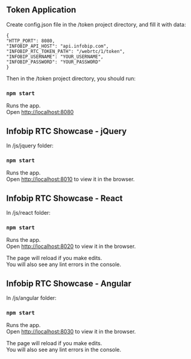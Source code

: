 ## Token Application
Create config.json file in the /token project directory, and fill it with data:

`{`<br>
  `"HTTP_PORT": 8080,`<br>
  `"INFOBIP_API_HOST": "api.infobip.com",`<br>
  `"INFOBIP_RTC_TOKEN_PATH": "/webrtc/1/token",`<br>
  `"INFOBIP_USERNAME": "YOUR_USERNAME",`<br>
  `"INFOBIP_PASSWORD": "YOUR_PASSWORD"`<br>
`}`

Then in the /token project directory, you should run:


### `npm start`

Runs the app.<br>
Open [http://localhost:8080](http://localhost:8080) 

## Infobip RTC Showcase - jQuery
In /js/jquery folder: 


### `npm start`

Runs the app.<br>
Open [http://localhost:8010](http://localhost:8010) to view it in the browser.


## Infobip RTC Showcase - React
In /js/react folder: 

### `npm start`

Runs the app.<br>
Open [http://localhost:8020](http://localhost:8020) to view it in the browser.

The page will reload if you make edits.<br>
You will also see any lint errors in the console.

## Infobip RTC Showcase - Angular
In /js/angular folder: 

### `npm start`

Runs the app.<br>
Open [http://localhost:8030](http://localhost:8030) to view it in the browser.

The page will reload if you make edits.<br>
You will also see any lint errors in the console.
